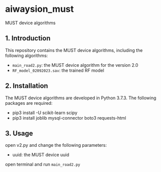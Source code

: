 # aiwaysion_must

MUST device algorithms

## 1. Introduction

This repository contains the MUST device algorithms, including the following algorithms:

- `main_road2.py`: the MUST device algorithm for the version 2.0
- `RF_model_02092023.sav`: the trained RF model

## 2. Installation

The MUST device algorithms are developed in Python 3.7.3. The following packages are required:

- pip3 install -U scikit-learn scipy
- pip3 install joblib mysql-connector boto3 requests-html

## 3. Usage

open v2.py and change the following parameters:

- uuid: the MUST device uuid

open terminal and run `main_road2.py `

